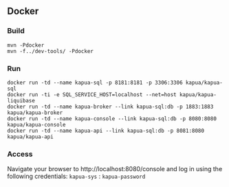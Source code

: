 ## Docker

### Build

    mvn -Pdocker
    mvn -f../dev-tools/ -Pdocker

### Run

    docker run -td --name kapua-sql -p 8181:8181 -p 3306:3306 kapua/kapua-sql
    docker run -ti -e SQL_SERVICE_HOST=localhost --net=host kapua/kapua-liquibase
    docker run -td --name kapua-broker --link kapua-sql:db -p 1883:1883 kapua/kapua-broker
    docker run -td --name kapua-console --link kapua-sql:db -p 8080:8080 kapua/kapua-console
    docker run -td --name kapua-api --link kapua-sql:db -p 8081:8080 kapua/kapua-api

### Access

Navigate your browser to http://localhost:8080/console and log in using the following credentials:
`kapua-sys` : `kapua-password`